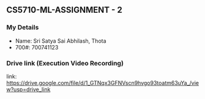 ## CS5710-ML-ASSIGNMENT - 2 

### My Details

- Name: Sri Satya Sai Abhilash, Thota
- 700#: 700741123

### Drive link (Execution Video Recording)
link:  https://drive.google.com/file/d/1_GTNqx3GFNVscn9hvgo93toatm63uYa_/view?usp=drive_link
